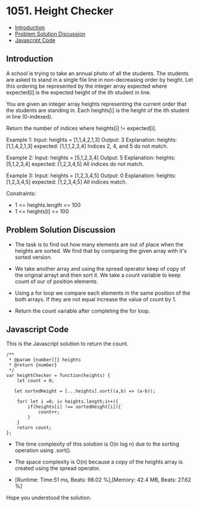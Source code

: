 # 1051. Height Checker

- [Introduction](#introduction)
- [Problem Solution Discussion](#problemDiscussion)
- [Javascript Code](#code)

<a name="introduction"></a>

## Introduction

A school is trying to take an annual photo of all the students. The students are asked to stand in a single file line in non-decreasing order by height. Let this ordering be represented by the integer array expected where expected[i] is the expected height of the ith student in line.

You are given an integer array heights representing the current order that the students are standing in. Each heights[i] is the height of the ith student in line (0-indexed).

Return the number of indices where heights[i] != expected[i].

Example 1:
Input: heights = [1,1,4,2,1,3]
Output: 3
Explanation:
heights: [1,1,4,2,1,3]
expected: [1,1,1,2,3,4]
Indices 2, 4, and 5 do not match.

Example 2:
Input: heights = [5,1,2,3,4]
Output: 5
Explanation:
heights: [5,1,2,3,4]
expected: [1,2,3,4,5]
All indices do not match.

Example 3:
Input: heights = [1,2,3,4,5]
Output: 0
Explanation:
heights: [1,2,3,4,5]
expected: [1,2,3,4,5]
All indices match.

Constraints:

- 1 <= heights.length <= 100
- 1 <= heights[i] <= 100

<a name="problemDiscussion"></a>

## Problem Solution Discussion

- The task is to find out how many elements are out of place when the heights are sorted. We find that by comparing the given array with it's sorted version.

- We take another array and using the spread operator keep of copy of the original arrayt and then sort it. We take a count variable to keep count of our of position elements.

- Using a for loop we compare each elements in the same position of the both arrays. If they are not equal increase the value of count by 1.

- Return the count variable after completing the for loop.

<a name="code"></a>

## Javascript Code

This is the Javascript solution to return the count.

```
/**
 * @param {number[]} heights
 * @return {number}
 */
var heightChecker = function(heights) {
    let count = 0;

   let sortedHeight = [...heights].sort((a,b) => (a-b));

    for( let i =0; i< heights.length;i++){
        if(heights[i] !== sortedHeight[i]){
            count++;
        }
    }
    return count;
};

```

- The time complexity of this solution is O(n log n) due to the sorting operation using .sort().
- The space complexity is O(n) because a copy of the heights array is created using the spread operator.

- [Runtime: Time:51 ms, Beats: 98.02 %],[Memory: 42.4 MB, Beats: 27.62 %]

Hope you understood the solution.
